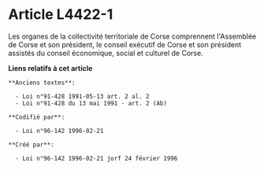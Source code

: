 # Article L4422-1

Les organes de la collectivité territoriale de Corse comprennent l'Assemblée de Corse et son président, le conseil exécutif
de Corse et son président assistés du conseil économique, social et culturel de Corse.

**Liens relatifs à cet article**

	**Anciens textes**:

	  - Loi n°91-428 1991-05-13 art. 2 al. 2
	  - Loi n°91-428 du 13 mai 1991 - art. 2 (Ab)

	**Codifié par**:

	  - Loi n°96-142 1996-02-21

	**Créé par**:

	  - Loi n°96-142 1996-02-21 jorf 24 février 1996
